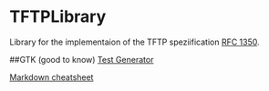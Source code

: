# TFTPLibrary
Library for the implementaion of the TFTP speziification [RFC 1350](https://tools.ietf.org/html/rfc1350).

##GTK (good to know)
[Test Generator](http://www.blindtextgenerator.de)
 
[Markdown cheatsheet](https://github.com/adam-p/markdown-here/wiki/Markdown-Cheatsheet)
